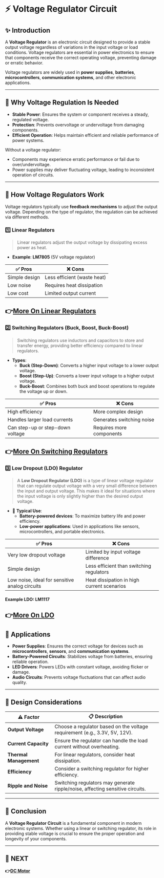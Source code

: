 # ⚡ Voltage Regulator Circuit

## ✨ Introduction

A **Voltage Regulator** is an electronic circuit designed to provide a stable output voltage regardless of variations in the input voltage or load conditions. Voltage regulators are essential in power electronics to ensure that components receive the correct operating voltage, preventing damage or erratic behavior.

Voltage regulators are widely used in **power supplies**, **batteries**, **microcontrollers**, **communication systems**, and other electronic applications.

---

## 🔹 Why Voltage Regulation Is Needed

- **Stable Power**: Ensures the system or component receives a steady, regulated voltage.
- **Protection**: Prevents overvoltage or undervoltage from damaging components.
- **Efficient Operation**: Helps maintain efficient and reliable performance of power systems.

Without a voltage regulator:
- Components may experience erratic performance or fail due to over/undervoltage.
- Power supplies may deliver fluctuating voltage, leading to inconsistent operation of circuits.

---

## 🔹 How Voltage Regulators Work

Voltage regulators typically use **feedback mechanisms** to adjust the output voltage. Depending on the type of regulator, the regulation can be achieved via different methods.

### 1️⃣ **Linear Regulators**

> Linear regulators adjust the output voltage by dissipating excess power as heat.
- **Example**: **LM7805** (5V voltage regulator)

| ✅ Pros               | ❌ Cons                  |
|----------------------|-------------------------|
| Simple design        | Less efficient (waste heat) |
| Low noise            | Requires heat dissipation |
| Low cost             | Limited output current  |

**👉[More On Linear Regulators](https://www.ablic.com/en/semicon/products/power-management-ic/voltage-regulator-ldo/intro-2/)**
---

### 2️⃣ **Switching Regulators (Buck, Boost, Buck-Boost)**

> Switching regulators use inductors and capacitors to store and transfer energy, providing better efficiency compared to linear regulators.
- **Types**:
  - **Buck (Step-Down)**: Converts a higher input voltage to a lower output voltage.
  - **Boost (Step-Up)**: Converts a lower input voltage to a higher output voltage.
  - **Buck-Boost**: Combines both buck and boost operations to regulate the voltage up or down.

| ✅ Pros               | ❌ Cons                  |
|----------------------|-------------------------|
| High efficiency      | More complex design     |
| Handles larger load currents | Generates switching noise |
| Can step-up or step-down voltage | Requires more components |

**👉[More On Switching Regulators](https://www.ablic.com/en/semicon/products/power-management-ic/switching-regulator/intro-2/#:~:text=A%20switching%20regulator%20can%20convert,voltages%20required%20by%20subsequent%20systems.)**
---

### 3️⃣ **Low Dropout (LDO) Regulator**

> A **Low Dropout Regulator (LDO)** is a type of linear voltage regulator that can regulate output voltage with a very small difference between the input and output voltage. This makes it ideal for situations where the input voltage is only slightly higher than the desired output voltage.

- 🧭 **Typical Use**:
  - **Battery-powered devices**: To maximize battery life and power efficiency.
  - **Low-power applications**: Used in applications like sensors, microcontrollers, and portable electronics.

| ✅ Pros                          | ❌ Cons                            |
|----------------------------------|-----------------------------------|
| Very low dropout voltage        | Limited by input voltage difference |
| Simple design                   | Less efficient than switching regulators |
| Low noise, ideal for sensitive analog circuits | Heat dissipation in high current scenarios |

#### Example LDO: **LM1117**

**👉[More On LDO](https://www.wellpcb.com/blog/pcb-projects/ldo-circuit/)**
---



## 🔹 Applications

- **Power Supplies**: Ensures the correct voltage for devices such as **microcontrollers**, **sensors**, and **communication systems**.
- **Battery-Powered Circuits**: Stabilizes voltage from batteries, ensuring reliable operation.
- **LED Drivers**: Powers LEDs with constant voltage, avoiding flicker or damage.
- **Audio Circuits**: Prevents voltage fluctuations that can affect audio quality.

---

## 🔹 Design Considerations

| ⚠️ Factor               | 📋 Description                                       |
|------------------------|-----------------------------------------------------|
| **Output Voltage**      | Choose a regulator based on the voltage requirement (e.g., 3.3V, 5V, 12V). |
| **Current Capacity**    | Ensure the regulator can handle the load current without overheating. |
| **Thermal Management**  | For linear regulators, consider heat dissipation. |
| **Efficiency**          | Consider a switching regulator for higher efficiency. |
| **Ripple and Noise**    | Switching regulators may generate ripple/noise, affecting sensitive circuits. |

---

## 🧠 Conclusion

A **Voltage Regulator Circuit** is a fundamental component in modern electronic systems. Whether using a linear or switching regulator, its role in providing stable voltage is crucial to ensure the proper operation and longevity of your components.

---

## 🔹 NEXT  
**👉[DC Motor](../../Electrical_Machines/Motors/DC_Motors)**
